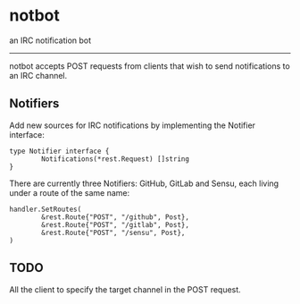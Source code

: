 # notbot
an IRC notification bot

---

notbot accepts POST requests from clients that wish to send notifications to an IRC channel.

## Notifiers

Add new sources for IRC notifications by implementing the Notifier interface:

```
type Notifier interface {
        Notifications(*rest.Request) []string
}
```

There are currently three Notifiers: GitHub, GitLab and Sensu, each living under a route of the same name:

```
handler.SetRoutes(
        &rest.Route{"POST", "/github", Post},
        &rest.Route{"POST", "/gitlab", Post},
        &rest.Route{"POST", "/sensu", Post},
)
```

## TODO

All the client to specify the target channel in the POST request.

